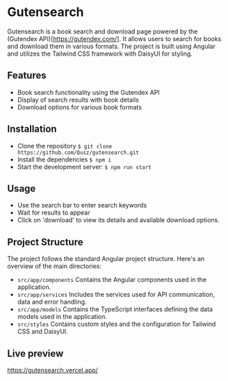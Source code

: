 # Gutensearch
Gutensearch is a book search and download page powered by the (Gutendex API)[https://gutendex.com/]. It allows users to search for books and download them in various formats. The project is built using Angular and utilizes the Tailwind CSS framework with DaisyUI for styling.

## Features
- Book search functionality using the Gutendex API
- Display of search results with book details
- Download options for various book formats

## Installation

- Clone the repository `$ git clone https://github.com/Qusz/gutensearch.git`
- Install the dependencies `$ npm i`
- Start the development server: `$ npm run start`

## Usage

- Use the search bar to enter search keywords
- Wait for results to appear
- Click on 'download' to view its details and available download options.

## Project Structure
The project follows the standard Angular project structure. Here's an overview of the main directories:

- `src/app/components` Contains the Angular components used in the application.
- `src/app/services` Includes the services used for API communication, data and error handling.
- `src/app/models` Contains the TypeScript interfaces defining the data models used in the application.
- `src/styles` Contains custom styles and the configuration for Tailwind CSS and DaisyUI.

## Live preview

https://gutensearch.vercel.app/
